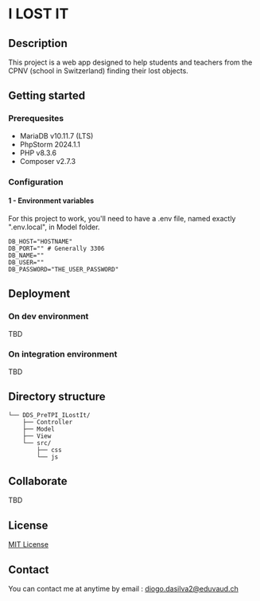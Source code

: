 # I LOST IT

## Description
This project is a web app designed to help students and teachers from the CPNV (school in Switzerland) finding their lost objects.

## Getting started

### Prerequesites

- MariaDB v10.11.7 (LTS)
- PhpStorm 2024.1.1
- PHP v8.3.6
- Composer v2.7.3

### Configuration

#### 1 - Environment variables
For this project to work, you'll need to have a .env file, named exactly ".env.local", in Model folder.

````dotenv
DB_HOST="HOSTNAME"
DB_PORT="" # Generally 3306
DB_NAME=""
DB_USER=""
DB_PASSWORD="THE_USER_PASSWORD"
````

## Deployment

### On dev environment

TBD

### On integration environment

TBD

## Directory structure

```
└── DDS_PreTPI_ILostIt/
    ├── Controller
    ├── Model
    ├── View
    └── src/
        ├── css
        └── js
```

## Collaborate

TBD

## License

[MIT License](https://github.com/CPNV-TPI/ILostIt/blob/develop/LICENSE)

## Contact

You can contact me at anytime by email : diogo.dasilva2@eduvaud.ch
